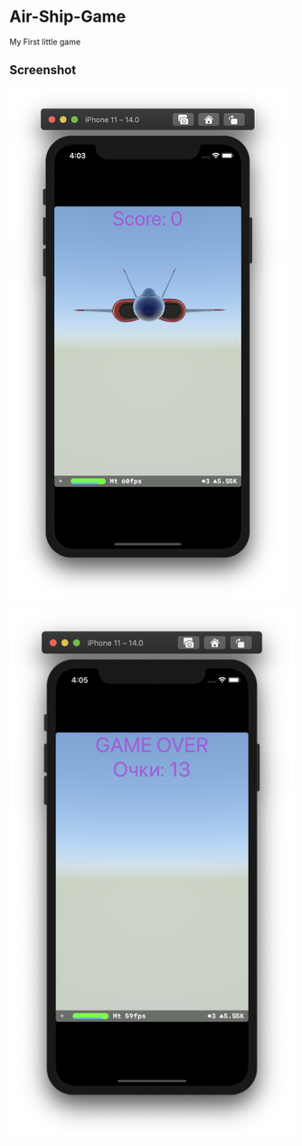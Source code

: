 # Air-Ship-Game

My First little game

## Screenshot

![Screenshot 1](https://github.com/Narimanskiy/Air-Ship-Game/blob/main/Air%20Game/Screenshots/ScreenShot01.png?raw=true)

![Screenshot 2](https://github.com/Narimanskiy/Air-Ship-Game/blob/main/Air%20Game/Screenshots/ScreenShot02.png?raw=true)

